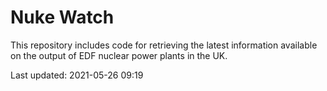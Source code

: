 # Nuke Watch

This repository includes code for retrieving the latest information available on the output of EDF nuclear power plants in the UK.

Last updated: 2021-05-26 09:19